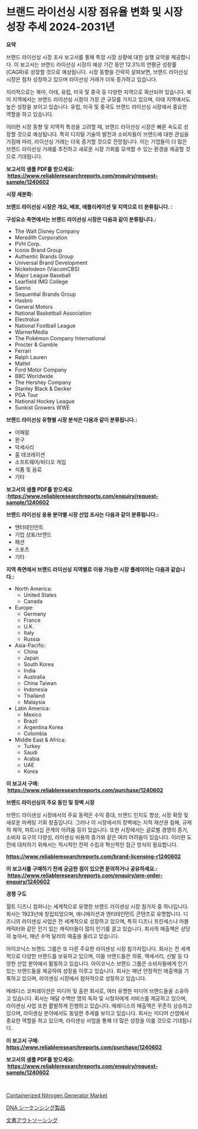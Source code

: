 <p><h1>브랜드 라이선싱 시장 점유율 변화 및 시장 성장 추세 2024-2031년</h1></p><p><strong>요약</strong></p>
<p><p>브랜드 라이선싱 시장 조사 보고서를 통해 특정 시장 상황에 대한 실행 요약을 제공합니다. 이 보고서는 브랜드 라이선싱 시장이 예상 기간 동안 12.3%의 연평균 성장률(CAGR)로 성장할 것으로 예상됩니다. 시장 동향을 간략히 살펴보면, 브랜드 라이선싱 시장은 점차 성장하고 있으며 라이선싱 거래가 더욱 증가하고 있습니다.</p><p>지리적으로는 북미, 아태, 유럽, 미국 및 중국 등 다양한 지역으로 확산되어 있습니다. 북미 지역에서는 브랜드 라이선싱 시장이 가장 큰 규모를 가지고 있으며, 아태 지역에서도 높은 성장을 보이고 있습니다. 유럽, 미국 및 중국도 브랜드 라이선싱 시장에서 중요한 역할을 하고 있습니다.</p><p>이러한 시장 동향 및 지역적 특성을 고려할 때, 브랜드 라이선싱 시장은 빠른 속도로 성장할 것으로 예상됩니다. 특히 디지털 기술의 발전과 소비자들이 브랜드에 대한 관심을 가짐에 따라, 라이선싱 거래는 더욱 증가할 것으로 전망됩니다. 이는 기업들이 더 많은 브랜드 라이선싱 거래를 추진하고 새로운 시장 기회를 모색할 수 있는 환경을 제공할 것으로 기대됩니다.</p></p>
<p><strong>보고서의 샘플 PDF를 받으세요: &nbsp;<a href="https://www.reliableresearchreports.com/enquiry/request-sample/1240602">https://www.reliableresearchreports.com/enquiry/request-sample/1240602</a></strong></p>
<p><strong>시장 세분화:</strong></p>
<p><strong> 브랜드 라이선싱 시장은 개요, 배포, 애플리케이션 및 지역으로 더 분류됩니다. :</strong></p>
<p><strong>구성요소 측면에서는 브랜드 라이선싱 시장은 다음과 같이 분류됩니다.:</strong></p>
<p><ul><li>The Walt Disney Company</li><li>Meredith Corporation</li><li>PVH Corp.</li><li>Iconix Brand Group</li><li>Authentic Brands Group</li><li>Universal Brand Development</li><li>Nickelodeon (ViacomCBS)</li><li>Major League Baseball</li><li>Learfield IMG College</li><li>Sanrio</li><li>Sequential Brands Group</li><li>Hasbro</li><li>General Motors</li><li>National Basketball Association</li><li>Electrolux</li><li>National Football League</li><li>WarnerMedia</li><li>The Pokémon Company International</li><li>Procter & Gamble</li><li>Ferrari</li><li>Ralph Lauren</li><li>Mattel</li><li>Ford Motor Company</li><li>BBC Worldwide</li><li>The Hershey Company</li><li>Stanley Black & Decker</li><li>PGA Tour</li><li>National Hockey League</li><li>Sunkist Growers
    WWE</li></ul></p>
<p><strong> 브랜드 라이선싱 유형별 시장 분석은 다음과 같이 분류됩니다.:</strong></p>
<p><ul><li>어패럴</li><li>완구</li><li>악세사리</li><li>홈 데코레이션</li><li>소프트웨어/비디오 게임</li><li>식품 및 음료</li><li>기타</li></ul></p>
<p><strong>보고서의 샘플 PDF를 받으세요 :<a href="https://www.reliableresearchreports.com/enquiry/request-sample/1240602">https://www.reliableresearchreports.com/enquiry/request-sample/1240602</a></strong></p>
<p><strong> 브랜드 라이선싱 응용 분야별 시장 산업 조사는 다음과 같이 분류됩니다.:</strong></p>
<p><ul><li>엔터테인먼트</li><li>기업 상표/브랜드</li><li>패션</li><li>스포츠</li><li>기타</li></ul></p>
<p><strong>지역 측면에서 브랜드 라이선싱 지역별로 이용 가능한 시장 플레이어는 다음과 같습니다.:</strong></p>
<p><ul>
    <li>
        North America:
        <ul>
            <li>United States</li>
            <li>Canada</li>
        </ul>
    </li>
    <li>
        Europe:
        <ul>
            <li>Germany</li>
            <li>France</li>
            <li>U.K.</li>
            <li>Italy</li>
            <li>Russia</li>
        </ul>
    </li>
    <li>
        Asia-Pacific:
        <ul>
            <li>China</li>
            <li>Japan</li>
            <li>South Korea</li>
            <li>India</li>
            <li>Australia</li>
            <li>China Taiwan</li>
            <li>Indonesia</li>
            <li>Thailand</li>
            <li>Malaysia</li>
        </ul>
    </li>
    <li>
        Latin America:
        <ul>
            <li>Mexico</li>
            <li>Brazil</li>
            <li>Argentina Korea</li>
            <li>Colombia</li>
        </ul>
    </li>
    <li>
        Middle East & Africa:
        <ul>
            <li>Turkey</li>
            <li>Saudi</li>
            <li>Arabia</li>
            <li>UAE</li>
            <li>Korea</li>
        </ul>
    </li>
    </ul></p>
<p><strong>이 보고서 구매: &nbsp;<a href="https://www.reliableresearchreports.com/purchase/1240602">https://www.reliableresearchreports.com/purchase/1240602</a></strong></p>
<p><strong>브랜드 라이선싱의 주요 동인 및 장벽 시장</strong></p>
<p><p>브랜드 라이센싱 시장에서의 주요 동력은 수익 증대, 브랜드 인지도 향상, 시장 확장 및 새로운 마케팅 기회 창출입니다. 그러나 이 시장에서의 장벽에는 지적 재산권 침해, 규제적 제약, 파트너십 관계의 어려움 등이 있습니다. 또한 시장에서는 글로벌 경쟁의 증가, 소비자 요구의 다양성, 라이센싱 비용의 증가와 같은 여러 어려움이 있습니다. 이러한 도전에 대처하기 위해서는 적시적인 전략 수립과 혁신적인 접근 방식이 필요합니다.</p></p>
<p><strong><a href="https://www.reliableresearchreports.com/brand-licensing-r1240602">https://www.reliableresearchreports.com/brand-licensing-r1240602</a></strong></p>
<p><strong>이 보고서를 구매하기 전에 궁금한 점이 있으면 문의하거나 공유하세요.: &nbsp;<a href="https://www.reliableresearchreports.com/enquiry/pre-order-enquiry/1240602">https://www.reliableresearchreports.com/enquiry/pre-order-enquiry/1240602</a></strong></p>
<p><strong>경쟁 구도</strong></p>
<p><p>월트 디즈니 컴퍼니는 세계적으로 유명한 브랜드 라이센싱 시장 참가자 중 하나입니다. 회사는 1923년에 창립되었으며, 애니메이션과 엔터테인먼트 콘텐츠로 유명합니다. 디즈니의 라이센싱 사업은 전 세계적으로 성장하고 있으며, 특히 디즈니 프린세스나 마블 캐릭터와 같은 인기 있는 캐릭터들이 많이 인기를 끌고 있습니다. 회사의 매출액은 상당히 높아서, 매년 수억 달러의 매출을 올리고 있습니다.</p><p>아이코닉스 브랜드 그룹은 또 다른 주요한 라이센싱 시장 참가자입니다. 회사는 전 세계적으로 다양한 브랜드를 보유하고 있으며, 이들 브랜드들은 의류, 액세서리, 신발 등 다양한 산업 분야에서 활동하고 있습니다. 아이코닉스 브랜드 그룹은 소비자들에게 인기 있는 브랜드들을 제공하여 성장을 이루고 있습니다. 회사는 매년 안정적인 매출액을 기록하고 있으며, 라이센싱 시장에서 점차적으로 성장하고 있습니다.</p><p>메레디스 코퍼레이션은 미디어 및 출판 회사로, 여러 유명한 미디어 브랜드들을 소유하고 있습니다. 회사는 매달 수백만 명의 독자 및 시청자에게 서비스를 제공하고 있으며, 라이센싱 사업 또한 활발하게 진행하고 있습니다. 메레디스의 매출액은 꾸준히 상승하고 있으며, 라이센싱 분야에서도 동일한 추세를 보이고 있습니다. 회사는 미디어 산업에서 중요한 역할을 하고 있으며, 라이센싱 사업을 통해 더 많은 성장을 이룰 것으로 기대됩니다.</p></p>
<p><strong>이 보고서 구매: &nbsp; <a href="https://www.reliableresearchreports.com/purchase/1240602">https://www.reliableresearchreports.com/purchase/1240602</a></strong></p>
<p><strong>보고서의 샘플 PDF를 받으세요: &nbsp;<a href="https://www.reliableresearchreports.com/enquiry/request-sample/1240602">https://www.reliableresearchreports.com/enquiry/request-sample/1240602</a></strong><strong></strong></p>
<p>&nbsp;</p>
<p><p><a href="https://github.com/mbisetmhermsr/Market-Research-Report-List-2/blob/main/containerized-nitrogen-generator-market.md">Containerized Nitrogen Generator Market</a></p><p><a href="https://github.com/laurenreichert/Market-Research-Report-List-1/blob/main/991160327181.md">DNA シーケンシング製品</a></p><p><a href="https://github.com/RodHoppe07/Market-Research-Report-List-1/blob/main/800360627182.md">文書アウトソーシング</a></p></p>